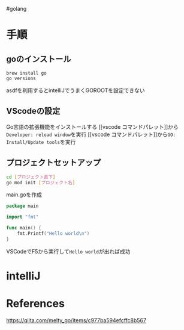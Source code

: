 #golang

# 手順
## goのインストール
```
brew install go
go versions
```
asdfを利用するとintelliJでうまくGOROOTを設定できない


## VScodeの設定
Go言語の拡張機能をインストールする
[[vscode コマンドパレット]]から`Developer: reload window`を実行
[[vscode コマンドパレット]]から`GO: Install/Update tools`を実行

## プロジェクトセットアップ
```sh
cd [プロジェクト直下]
go mod init [プロジェクト名]
```

main.goを作成
```go
package main

import "fmt"

func main() {
    fmt.Printf("Hello world\n")
}
```

VSCodeでF5から実行して`Hello world`が出れば成功

# intelliJ


# References
https://qiita.com/melty_go/items/c977ba594efcffc8b567